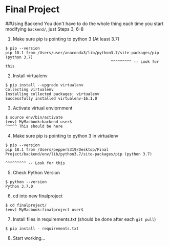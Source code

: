 # Final Project

##Using Backend
You don't have to do the whole thing each time you start modifying `backend/`, just Steps 3, 6-8
1. Make sure pip is pointing to python 3 (At least 3.7)
```
$ pip --version
pip 18.1 from /Users/user/anaconda3/lib/python3.7/site-packages/pip (python 3.7)
                                              ^^^^^^^^^ -- Look for this
```
2. Install virtualenv
```
$ pip install --upgrade virtualenv
Collecting virtualenv
Installing collected packages: virtualenv
Successfully installed virtualenv-16.1.0
```
3. Activate virtual enviornment
```
$ source env/bin/activate
(env) MyMacbook:backend user$
^^^^^ This should be here
```
4. Make sure pip is pointing to python 3 in virtualenv
```
$ pip --version
pip 18.1 from /Users/pepper5319/Desktop/Final Project/backend/env/lib/python3.7/site-packages/pip (python 3.7)
                                                                      ^^^^^^^^^ -- Look for this
```
5. Check Python Version
```
$ python --version
Python 3.7.0
```
6. cd into new finalproject
```
$ cd finalproject/
(env) MyMacbook:finalproject user$
```
7. Install files in requirements.txt (should be done after each `git pull`)
```
$ pip install - requirements.txt
```
8. Start working...
